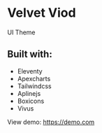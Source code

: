 # Velvet Viod
UI Theme

## Built with:
 - Eleventy
 - Apexcharts
 - Tailwindcss
 - Aplinejs
 - Boxicons
 - Vivus
 
 View demo: https://demo.com